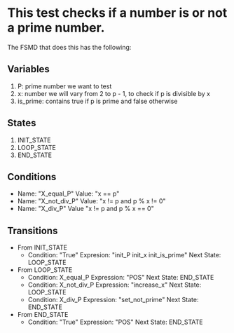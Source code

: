 # This test checks if a number is or not a prime number.

The FSMD that does this has the following:

## Variables

1. P: prime number we want to test
1. x: number we will vary from 2 to p - 1, to check if p is divisible by x
1. is_prime: contains true if p is prime and false otherwise

## States

1. INIT_STATE
1. LOOP_STATE
1. END_STATE

## Conditions

- Name: "X_equal_P"
  Value: "x == p"
- Name: "X_not_div_P"
  Value: "x != p and p % x != 0"
- Name: "X_div_P"
  Value "x != p and p % x == 0"

## Transitions

- From INIT_STATE
  - Condition: "True"
    Expresion: "init_P init_x init_is_prime"
    Next State: LOOP_STATE
- From LOOP_STATE
  - Condition: X_equal_P
    Expression: "POS"
    Next State: END_STATE
  - Condition: X_not_div_P
    Expression: "increase_x"
    Next State: LOOP_STATE
  - Condition: X_div_P
    Expression: "set_not_prime"
    Next State: END_STATE
- From END_STATE
  - Condition: "True"
    Expression: "POS"
    Next State: END_STATE
